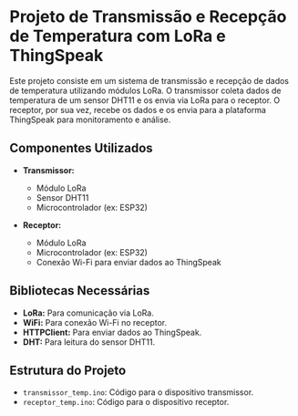 # Projeto de Transmissão e Recepção de Temperatura com LoRa e ThingSpeak

Este projeto consiste em um sistema de transmissão e recepção de dados de temperatura utilizando módulos LoRa. O transmissor coleta dados de temperatura de um sensor DHT11 e os envia via LoRa para o receptor. O receptor, por sua vez, recebe os dados e os envia para a plataforma ThingSpeak para monitoramento e análise.

## Componentes Utilizados

- **Transmissor:**
  - Módulo LoRa
  - Sensor DHT11
  - Microcontrolador (ex: ESP32)

- **Receptor:**
  - Módulo LoRa
  - Microcontrolador (ex: ESP32)
  - Conexão Wi-Fi para enviar dados ao ThingSpeak

## Bibliotecas Necessárias

- **LoRa:** Para comunicação via LoRa.
- **WiFi:** Para conexão Wi-Fi no receptor.
- **HTTPClient:** Para enviar dados ao ThingSpeak.
- **DHT:** Para leitura do sensor DHT11.

## Estrutura do Projeto

- `transmissor_temp.ino`: Código para o dispositivo transmissor.
- `receptor_temp.ino`: Código para o dispositivo receptor.